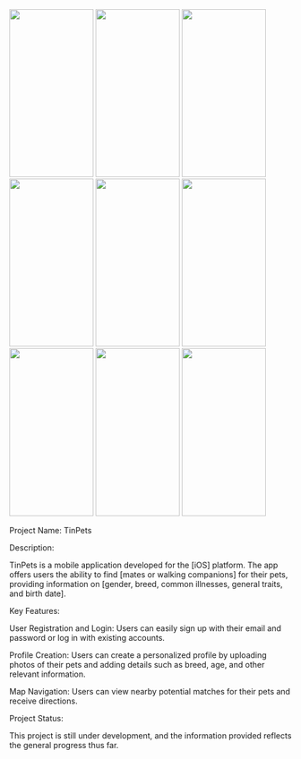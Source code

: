 <img src="https://github.com/user-attachments/assets/b51c1d11-8834-4a71-a489-70f46270983a" width="150" height="300">
<img src="https://github.com/user-attachments/assets/0037ad4b-1bcd-4191-a890-7ded3a56b086" width="150" height="300">
<img src="https://github.com/user-attachments/assets/4d39e0e3-8eeb-4cc9-a443-276cc37a6eaf" width="150" height="300">
<img src="https://github.com/user-attachments/assets/4e9c853a-982d-4656-b70c-65f6812bde09" width="150" height="300">
<img src="https://github.com/user-attachments/assets/b0836ad5-8ff2-496c-b2e7-143d03b4e487" width="150" height="300">
<img src="https://github.com/user-attachments/assets/40475e1e-3218-49b8-be7a-6c75aaa2e8a7" width="150" height="300">
<img src="https://github.com/user-attachments/assets/11af8798-a107-48ed-9d7a-360e3a22f4b3" width="150" height="300">
<img src="https://github.com/user-attachments/assets/0b828594-5cf6-4d1f-ab7e-545f76168956" width="150" height="300">
<img src="https://github.com/user-attachments/assets/4e9c3125-7260-4570-843c-5615b6688ec8" width="150" height="300">


Project Name: TinPets

Description:

TinPets is a mobile application developed for the [iOS] platform. The app offers users the ability to find [mates or walking companions] for their pets, providing information on [gender, breed, common illnesses, general traits, and birth date].

Key Features:

User Registration and Login: Users can easily sign up with their email and password or log in with existing accounts.

Profile Creation: Users can create a personalized profile by uploading photos of their pets and adding details such as breed, age, and other relevant information.

Map Navigation: Users can view nearby potential matches for their pets and receive directions.

Project Status:

This project is still under development, and the information provided reflects the general progress thus far.
